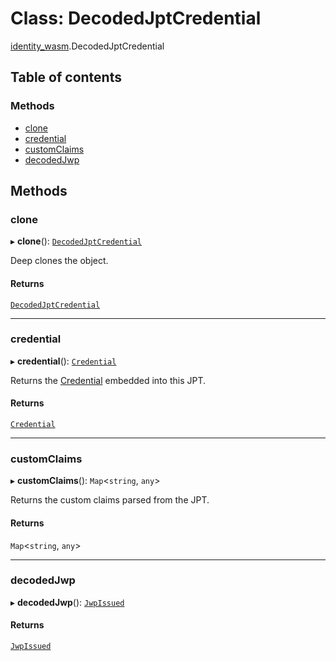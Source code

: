 # Class: DecodedJptCredential

[identity\_wasm](../modules/identity_wasm.md).DecodedJptCredential

## Table of contents

### Methods

- [clone](identity_wasm.DecodedJptCredential.md#clone)
- [credential](identity_wasm.DecodedJptCredential.md#credential)
- [customClaims](identity_wasm.DecodedJptCredential.md#customclaims)
- [decodedJwp](identity_wasm.DecodedJptCredential.md#decodedjwp)

## Methods

### clone

▸ **clone**(): [`DecodedJptCredential`](identity_wasm.DecodedJptCredential.md)

Deep clones the object.

#### Returns

[`DecodedJptCredential`](identity_wasm.DecodedJptCredential.md)

___

### credential

▸ **credential**(): [`Credential`](identity_wasm.Credential.md)

Returns the [Credential](identity_wasm.Credential.md) embedded into this JPT.

#### Returns

[`Credential`](identity_wasm.Credential.md)

___

### customClaims

▸ **customClaims**(): `Map`\<`string`, `any`\>

Returns the custom claims parsed from the JPT.

#### Returns

`Map`\<`string`, `any`\>

___

### decodedJwp

▸ **decodedJwp**(): [`JwpIssued`](identity_wasm.JwpIssued.md)

#### Returns

[`JwpIssued`](identity_wasm.JwpIssued.md)
